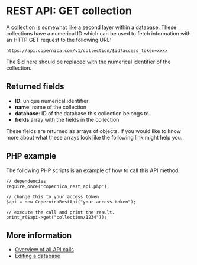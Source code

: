 # REST API: GET collection

A collection is somewhat like a second layer within a database. These collections
have a numerical ID which can be used to fetch information with an HTTP GET request
to the following URL:

`https://api.copernica.com/v1/collection/$id?access_token=xxxx`

The $id here should be replaced with the numerical identifier of the collection.

## Returned fields

* **ID**: unique numerical identifier
* **name**: name of the collection
* **database**: ID of the database this collection belongs to.
* **fields**:array with the fields in the collection

These fields are returned as arrays of objects. If you would like to know more
about what these arrays look like the following link might help you.

## PHP example
The following PHP scripts is an example of how to call this API method:

    // dependencies
    require_once('copernica_rest_api.php');
    
    // change this to your access token
    $api = new CopernicaRestApi("your-access-token");

    // execute the call and print the result.
    print_r($api->get("collection/1234"));

## More information

* [Overview of all API calls](rest-api)
* [Editing a database](rest-put-database)
